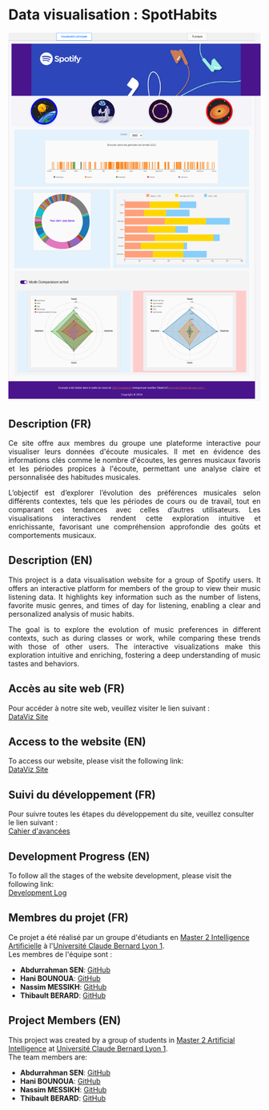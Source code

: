 # Data visualisation : SpotHabits


<p align="center">
    <img src="Images/screenshots/screencapture-dataviz-compare.png" alt="Spotify Listening Habits">
</p>

## Description (FR)

<p align="justify">
Ce site offre aux membres du groupe une plateforme interactive pour visualiser leurs données d'écoute musicales. Il met en évidence des informations clés comme le nombre d'écoutes, les genres musicaux favoris et les périodes propices à l'écoute, permettant une analyse claire et personnalisée des habitudes musicales.
</p>

<p align="justify">
L’objectif est d’explorer l’évolution des préférences musicales selon différents contextes, tels que les périodes de cours ou de travail, tout en comparant ces tendances avec celles d’autres utilisateurs. Les visualisations interactives rendent cette exploration intuitive et enrichissante, favorisant une compréhension approfondie des goûts et comportements musicaux.
</p>

## Description (EN)
<p align="justify">
This project is a data visualisation website for a group of Spotify users. It offers an interactive platform for members of the group to view their music listening data. It highlights key information such as the number of listens, favorite music genres, and times of day for listening, enabling a clear and personalized analysis of music habits.
</p>
<p align="justify">
The goal is to explore the evolution of music preferences in different contexts, such as during classes or work, while comparing these trends with those of other users. The interactive visualizations make this exploration intuitive and enriching, fostering a deep understanding of music tastes and behaviors.
</p>

## Accès au site web (FR)
Pour accéder à notre site web, veuillez visiter le lien suivant :  
[DataViz Site](http://dataviz-c075e3.pages.univ-lyon1.fr/)

## Access to the website (EN)
To access our website, please visit the following link:  
[DataViz Site](http://dataviz-c075e3.pages.univ-lyon1.fr/)

## Suivi du développement (FR)

Pour suivre toutes les étapes du développement du site, veuillez consulter le lien suivant :  
[Cahier d'avancées](https://forge.univ-lyon1.fr/p2005244/DataViz/-/wikis/Cahier-d'avanc%C3%A9es)

## Development Progress (EN)

To follow all the stages of the website development, please visit the following link:  
[Development Log](https://forge.univ-lyon1.fr/p2005244/DataViz/-/wikis/Cahier-d'avanc%C3%A9es)

## Membres du projet (FR)

Ce projet a été réalisé par un groupe d'étudiants en [Master 2 Intelligence Artificielle](http://master-info.univ-lyon1.fr/IA/) à l'[Université Claude Bernard Lyon 1](https://www.univ-lyon1.fr/).  
Les membres de l'équipe sont :

- **Abdurrahman SEN**: [GitHub](https://github.com/senabIsShort)
- **Hani BOUNOUA**: [GitHub](https://github.com/Hanibou)
- **Nassim MESSIKH**: [GitHub](https://github.com/RyuGaro)
- **Thibault BERARD**: [GitHub](https://github.com/ThibaultBerard)

## Project Members (EN)

This project was created by a group of students in [Master 2 Artificial Intelligence](http://master-info.univ-lyon1.fr/IA/) at [Université Claude Bernard Lyon 1](https://www.univ-lyon1.fr/).  
The team members are:

- **Abdurrahman SEN**: [GitHub](https://github.com/senabIsShort)
- **Hani BOUNOUA**: [GitHub](https://github.com/Hanibou)
- **Nassim MESSIKH**: [GitHub](https://github.com/RyuGaro)
- **Thibault BERARD**: [GitHub](https://github.com/ThibaultBerard)
